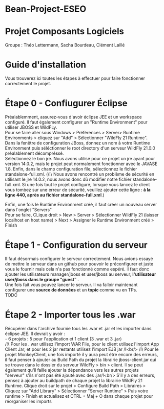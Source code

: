 # Bean-Project-ESEO
# Projet Composants Logiciels
Groupe : Théo Lettermann, Sacha Bourdeau, Clément Laillé

# Guide d'installation
Vous trouverez ici toutes les étapes à effectuer pour faire fonctionner correctement le projet.

# Étape 0 - Confiugurer Éclipse
Préalablemment, assurez-vous d'avoir éclipse JEE et un workspace configuré. Il faut également configurer un "Runtime Environment" pour utiliser JBOSS et WildFLy.<br/>
Pour se faire aller sous Windows > Préférences > Server> Runtime Environments > cliquez sur "Add" > Sélectionner "WildFly 21 Runtime".<br/>
Dans la fenêtre de configuration JBoss, donnez un nom à votre Runtime Environment puis séléctionner le root directory d'un serveur WildFly 21.0.0 préalablement décompréssé.<br/>
Séléctionnez le bon jre. Nous avons utilisé pour ce projet un jre ayant pour version 14.0.2, mais le projet peut normalement fonctionner avec le JAVASE 1.8. Enfin, dans le champ configuration file, sélectionnez le fichier standalone-full.xml. (/!\ Nous avons rencontré un problème de sécurité en utilisant le jre 14.0.2, nous avons donc dû modifier notre fichier standalone-full.xml. Si une fois tout le projet configuré, lorsque vous lancez le client vous tombez sur une erreur de sécurité, veuillez ajouter cette ligne : <b><security enabled="false"/> à la ligne 440, après <server name="default"> au fichier standalone-full.xml</b>.) <br/>
  
Enfin, une fois le Runtime Environment créé, il faut créer un nouveau server dans l'onglet "Servers" <br/>
Pour se faire, CLique droit > New > Server > Sélectionner WildFly 21 (laisser localhost en host name) > Next > Assigner le Runtime Environment créé > Finish<br/>
   
# Étape 1 - Configuration du serveur

Il faut désormais configurer le serveur correctement. Nous avions essayé de mettre le serveur dans un github pour pouvoir le préconfigurer et juste vous le fournir mais cela n'a pas fonctionné comme espéré. Il faut donc ajouter les utilisateurs manager/jboss et user/jboss au serveur, <b> l'utilisateur user/jboss dans le groupe "guest" </b>.<br/>
Une fois fait vous pouvez lancer le serveur. Il va falloir maintenant configurer une <b> source de données </b> et un <b> topic </b> comme vu en TPs.<br/>
TODO

# Étape 2 - Importer tous les .war
  Récupérer dans l'archive fournie tous les .war et .jar et les importer dans éclipse JEE. Il devrait y avoir :<br/>
            - 6 projets : 5 pour l'application et 1 client (3 .war et 3 .jar)<br/>
            /!\ Pour les . war utilisez l'import WAR File, pour le client utilisez l'import App Client Jar, et pour les 2 jar restants utilisez l'import EJB jar /!\<br/>
            /!\ Pour le projet MonkeyClient, une fois importé il y aura peut être encore des erreurs, il faut penser à ajouter au Build Path du projet la librairie jboss-client.jar qui se trouve dans le dossier du serveur WildFly > bin > client. Il se peut également qu'il faille ajouter la dépendance vers les autres projets "serveur" s'ils n'ont pas été ajouté avec des .jar/!\<br/>
 S'il y a des erreurs, pensez à ajouter au buildpath de chaque projet la librairie WildFly 21 Runtime. Clique droit sur le projet > Configure Build Path > Libraires > Cliquez sur "Add Library" > Sélectionner "Server Runtime" > Puis votre runtime > Finish et actualisez et CTRL + Maj + O dans chaque projet pour réorganiser les imports<br/>

 
